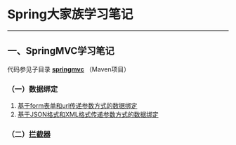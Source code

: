 # Spring大家族学习笔记
---

## 一、SpringMVC学习笔记
代码参见子目录 **[springmvc](https://github.com/panhainan/spring-family/tree/master/springmvc)** （Maven项目）  

### （一）数据绑定   
1. [基于form表单和url传递参数方式的数据绑定](http://sixteen.site/2018/03/19/SpringMVC%E6%95%B0%E6%8D%AE%E7%BB%91%E5%AE%9A-form%E8%A1%A8%E5%8D%95%E5%92%8Curl%E5%BD%A2%E5%BC%8F%E4%BC%A0%E5%8F%82/)   
1. [基于JSON格式和XML格式传递参数方式的数据绑定](http://sixteen.site/2018/03/20/SpringMVC%E6%95%B0%E6%8D%AE%E7%BB%91%E5%AE%9A-JSON%E6%A0%BC%E5%BC%8F%E5%92%8CXML%E6%A0%BC%E5%BC%8F/)  

### （二）[拦截器](http://sixteen.site/2018/03/30/SpringMVC%E6%8B%A6%E6%88%AA%E5%99%A8%E5%8F%8A%E9%9D%99%E6%80%81%E8%B5%84%E6%BA%90%E5%A4%84%E7%90%86%E6%96%B9%E6%B3%95/)
